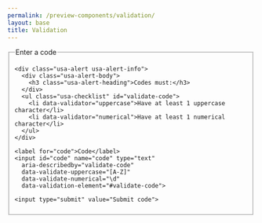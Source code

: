 ```yaml
---
permalink: /preview-components/validation/
layout: base
title: Validation
---
```


<form class="usa-form">
  <fieldset>
    <legend class="usa-drop_text">Enter a code</legend>

    <div class="usa-alert usa-alert-info">
      <div class="usa-alert-body">
        <h3 class="usa-alert-heading">Codes must:</h3>
      </div>
      <ul class="usa-checklist" id="validate-code">
        <li data-validator="uppercase">Have at least 1 uppercase character</li>
        <li data-validator="numerical">Have at least 1 numerical character</li>
      </ul>
    </div>

    <label for="code">Code</label>
    <input id="code" name="code" type="text"
      aria-describedby="validate-code"
      data-validate-uppercase="[A-Z]"
      data-validate-numerical="\d"
      data-validation-element="#validate-code">

    <input type="submit" value="Submit code">
  </fieldset>
</form>

